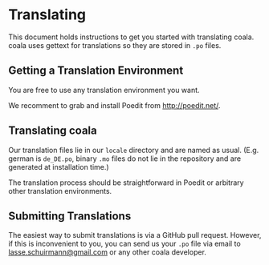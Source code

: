 Translating
===========

This document holds instructions to get you started with translating coala.
coala uses gettext for translations so they are stored in `.po` files.

Getting a Translation Environment
---------------------------------

You are free to use any translation environment you want.

We recomment to grab and install Poedit from http://poedit.net/.

Translating coala
-----------------

Our translation files lie in our `locale` directory and are named as usual.
(E.g. german is `de_DE.po`, binary `.mo` files do not lie in the repository and are
generated at installation time.)

The translation process should be straightforward in Poedit or arbitrary other
translation environments.

Submitting Translations
-----------------------

The easiest way to submit translations is via a GitHub pull request. However,
if this is inconvenient to you, you can send us your `.po` file via email
to <lasse.schuirmann@gmail.com> or any other coala developer.
